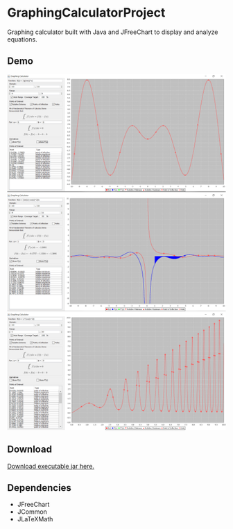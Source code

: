 # GraphingCalculatorProject
Graphing calculator built with Java and JFreeChart to display and analyze equations.
## Demo
![Example 1](/demo/GC1.PNG)
![Example 2](/demo/GC2.PNG)
![Example 3](/demo/GC3.PNG)

## Download
[Download executable jar here. ](/out/artifacts/GraphingCalculator/GraphingCalculator.jar)

## Dependencies
- JFreeChart
- JCommon
- JLaTeXMath
